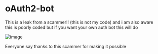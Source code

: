 # oAuth2-bot 

This is a leak from a scammer!! (this is not my code) and i am also aware this is poorly coded but if you want your own auth bot this will do

![image](https://github.com/C1baby/oAuth2-bot/assets/137514685/a036e8a0-12ea-4f12-8de5-14c203b9e0e2)

Everyone say thanks to this scammer for making it possible
